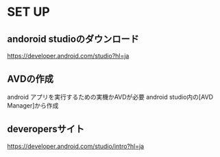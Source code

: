# SET UP
## andoroid studioのダウンロード
https://developer.android.com/studio?hl=ja
## AVDの作成
android アプリを実行するための実機かAVDが必要
android studio内の[AVD Manager]から作成
## deveropersサイト
https://developer.android.com/studio/intro?hl=ja
